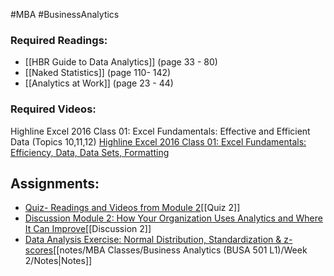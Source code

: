 #MBA #BusinessAnalytics
### Required Readings:
- [[HBR Guide to Data Analytics]] (page 33 - 80)
- [[Naked Statistics]] (page 110- 142)
- [[Analytics at Work]] (page 23 - 44)

### Required Videos:
Highline Excel 2016 Class 01: Excel Fundamentals: Effective and Efficient Data (Topics 10,11,12)
[Highline Excel 2016 Class 01: Excel Fundamentals: Efficiency, Data, Data Sets, Formatting](https://www.youtube.com/watch?v=miUTG38k2mA&t=180s)

## Assignments:
- [Quiz- Readings and Videos from Module 2](https://messiah.instructure.com/courses/2025725/quizzes/4512494)[[Quiz 2]]
- [Discussion Module 2: How Your Organization Uses Analytics and Where It Can Improve](https://messiah.instructure.com/courses/2025725/discussion_topics/11440524)[[Discussion 2]]
- [Data Analysis Exercise: Normal Distribution, Standardization & z-scores](https://messiah.instructure.com/courses/2025725/assignments/19199288)[[notes/MBA Classes/Business Analytics (BUSA 501 L1)/Week 2/Notes|Notes]]